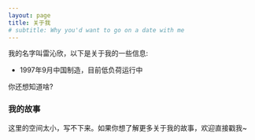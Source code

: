 ```yaml
---
layout: page
title: 关于我
# subtitle: Why you'd want to go on a date with me
---
```


我的名字叫雷沁欣，以下是关于我的一些信息:

- 1997年9月中国制造，目前低负荷运行中

你还想知道啥?

### 我的故事

这里的空间太小，写不下来。如果你想了解更多关于我的故事，欢迎直接戳我~